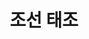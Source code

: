 ---
layout: hubs
key: Q378483
title: 조선 태조
name: 조선 태조
image: http://commons.wikimedia.org/wiki/Special:FilePath/King%20Taejo%20Yi%2002.jpg
description: 조선의 초대 임금
score: 0.0005865292248577552
degree: 19
---